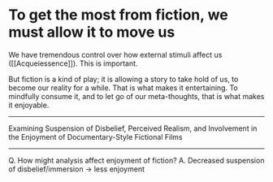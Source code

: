 # To get the most from fiction, we must allow it to move us
We have tremendous control over how external stimuli affect us ([[Acqueiessence]]). This is important.

But fiction is a kind of play; it is allowing a story to take hold of us, to become our reality for a while. That is what makes it entertaining. To mindfully consume it, and to let go of our meta-thoughts, that is what makes it enjoyable.

<!-- #p3  -->

---

Examining Suspension of Disbelief, Perceived Realism, and Involvement in the Enjoyment of Documentary-Style Fictional Films

---

Q. How might analysis affect enjoyment of fiction?
A. Decreased suspension of disbelief/immersion -> less enjoyment

<!-- {BearID:86123785-87D2-4F80-A04E-A8E152206C8C-5025-000005A2D74338DE} -->
